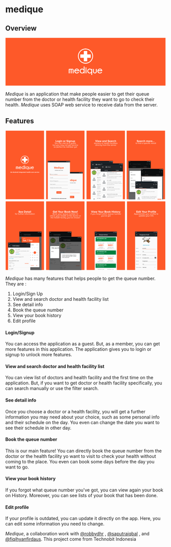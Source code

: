 # medique

## Overview

<p align="center">
  <img src="/images/banner.png" alt="Banner">
</p>

_Medique_ is an application that make people easier to get their queue number from the doctor or health facility they want to go to check their health. _Medique_ uses SOAP web service to receive data from the server.

## Features

<p align="center">
  <img src="/images/overview.png" alt="Overview">
</p>

_Medique_ has many features that helps people to get the queue number. They are : 
1. Login/Sign Up
2. View and search doctor and health facility list
3. See detail info
4. Book the queue number
5. View your book history
6. Edit profile

#### Login/Signup
You can access the application as a guest. But, as a member, you can get more features in this application. The application gives you to login or signup to unlock more features.

#### View and search doctor and health facility list
You can view list of doctors and health facility and the first time on the application. But, if you want to get doctor or health facility specifically, you can search manually or use the filter search.

#### See detail info
Once you choose a doctor or a health facility, you will get a further information you may need about your choice, such as some personal info and their schedule on the day. You even can change the date you want to see their schedule in other day.

#### Book the queue number
This is our main feature! You can directly book the queue number from the doctor or the health facility yo want to visit to check your health without coming to the place. You even can book some days before the day you want to go.

#### View your book history
If you forgot what queue number you've got, you can view again your book on History. Moreover, you can see lists of your book that has been done.

#### Edit profile
If your profile is outdated, you can update it directly on the app. Here, you can edit some information you need to change.


_Medique_, a collaboration work with [@robbydhr](https://github.com/robbydhr) , [@saputraiqbal](https://github.com/saputraiqbal) , and [@fiqihyanfirdaus](https://github.com/fiqihyanfirdaus). This project come from Technobit Indonesia
